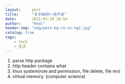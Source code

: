 ```yaml
---
layout:     post
title:      "关于NE的一些不足"
date:       2021-03-10 20:54
author:     "Keal"
header-img: "img/post-bg-re-vs-ng2.jpg"
catalog: true
tags:
    - tech
    - 生活
---
```


1. parse http package
2. http header contains what
3. linux system(role and permission,  file delete, file mv)
4. virtual memory. (computer science)

